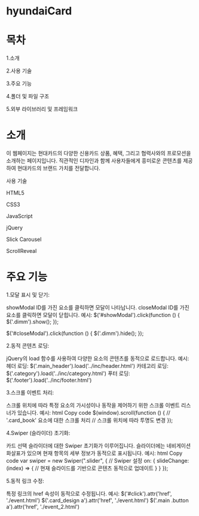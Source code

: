 ﻿# hyundaiCard
 

목차
 =====
 
1.소개

2.사용 기술

3.주요 기능

4.폴더 및 파일 구조

5.외부 라이브러리 및 프레임워크


 소개
  =====
이 웹페이지는 현대카드의 다양한 신용카드 상품, 혜택, 그리고 협력사와의 프로모션을 소개하는 페이지입니다. 직관적인 디자인과 함께 사용자들에게 흥미로운 콘텐츠를 제공하여 현대카드의 브랜드 가치를 전달합니다.

사용 기술

HTML5

CSS3

JavaScript

jQuery

Slick Carousel

ScrollReveal


주요 기능
  =====
1.모달 표시 및 닫기:

showModal ID를 가진 요소를 클릭하면 모달이 나타납니다.
closeModal ID를 가진 요소를 클릭하면 모달이 닫힙니다.
예시:
$('#showModal').click(function () {
    $('.dimm').show();
});

$('#closeModal').click(function () {
    $('.dimm').hide();
});

2.동적 콘텐츠 로딩:

jQuery의 load 함수를 사용하여 다양한 요소의 콘텐츠를 동적으로 로드합니다.
예시:
헤더 로딩: $('.main_header').load('../inc/header.html')
카테고리 로딩: $('.category').load('../inc/category.html')
푸터 로딩: $('.footer').load('../inc/footer.html')

3.스크롤 이벤트 처리:

스크롤 위치에 따라 특정 요소의 가시성이나 동작을 제어하기 위한 스크롤 이벤트 리스너가 있습니다.
예시:
html
Copy code
$(window).scroll(function () {
    // '.card_book' 요소에 대한 스크롤 처리
    // 스크롤 위치에 따라 투명도 변경
});

4.Swiper (슬라이더) 초기화:

카드 선택 슬라이더에 대한 Swiper 초기화가 이루어집니다.
슬라이더에는 네비게이션 화살표가 있으며 현재 항목의 세부 정보가 동적으로 표시됩니다.
예시:
html
Copy code
var swiper = new Swiper(".slider", {
    // Swiper 설정
    on: {
        slideChange: (index) => {
            // 현재 슬라이드를 기반으로 콘텐츠 동적으로 업데이트
        }
    }
});

5.동적 링크 수정:

특정 링크의 href 속성이 동적으로 수정됩니다.
예시:
$('#click').attr('href', './event.html')
$('.card_design a').attr('href', './event.html')
$('.main .button a').attr('href', './event_2.html')  
